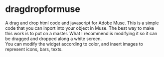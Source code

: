 # dragdropformuse
A drag and drop html code and javascript for Adobe Muse.
This is a simple code that you can inport into your object in Muse.
The best way to make this work is to put on a master.
What I recommend is modifying it so it can be dragged and dropped along a white screen.  
You can modify the widget according to color, and insert images to represent icons, bars, texts.

